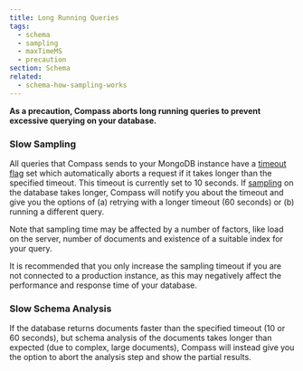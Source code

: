 ```yaml
---
title: Long Running Queries
tags:
  - schema
  - sampling
  - maxTimeMS
  - precaution
section: Schema
related:
  - schema-how-sampling-works
---
```


<strong>As a precaution, Compass aborts long running queries to prevent excessive querying on your database.</strong>

### Slow Sampling

All queries that Compass sends to your MongoDB instance have a [timeout flag][maxtimems-docs] set which automatically aborts a request if it takes longer than the specified timeout. This timeout is currently set to 10 seconds. If [sampling](#schema-how-sampling-works) on the database takes longer, Compass will notify you about the timeout and give you the options of (a) retrying with a longer timeout (60 seconds) or (b) running a different query.

Note that sampling time may be affected by a number of factors, like load on the server, number of documents and existence of a suitable index for your query.

It is recommended that you only increase the sampling timeout if you are not connected to a production instance, as this may negatively affect the performance and response time of your database.

### Slow Schema Analysis

If the database returns documents faster than the specified timeout (10 or 60 seconds), but schema analysis of the documents takes longer than expected (due to complex, large documents), Compass will instead give you the option to abort the analysis step and show the partial results.

[maxtimems-docs]: https://docs.mongodb.org/manual/reference/method/cursor.maxTimeMS/#cursor.maxTimeMS
